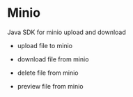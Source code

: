 # Minio
Java SDK for minio upload and download

- upload file to minio 

- download file from minio 

- delete file from minio 

- preview file from minio

  